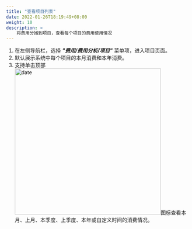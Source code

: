 ```yaml
---
title: "查看项目列表"
date: 2022-01-26T18:19:49+08:00
weight: 10
description: >
    将费用分摊到项目，查看每个项目的费用使用情况
---
```


1. 在左侧导航栏，选择 **_"费用/费用分析/项目"_** 菜单项，进入项目页面。
2. 默认展示系统中每个项目的本月消费和本年消费。
3. 支持单击顶部<img src="../../../../images/month1.png" width="400" alt="date">图标查看本月、上月、本季度、上季度、本年或自定义时间的消费情况。